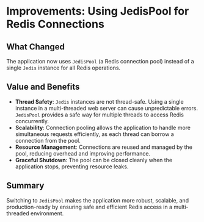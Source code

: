 # Improvements: Using JedisPool for Redis Connections

## What Changed

The application now uses `JedisPool` (a Redis connection pool) instead of a single `Jedis` instance for all Redis operations.

## Value and Benefits

- **Thread Safety**: `Jedis` instances are not thread-safe. Using a single instance in a multi-threaded web server can cause unpredictable errors. `JedisPool` provides a safe way for multiple threads to access Redis concurrently.
- **Scalability**: Connection pooling allows the application to handle more simultaneous requests efficiently, as each thread can borrow a connection from the pool.
- **Resource Management**: Connections are reused and managed by the pool, reducing overhead and improving performance.
- **Graceful Shutdown**: The pool can be closed cleanly when the application stops, preventing resource leaks.

## Summary

Switching to `JedisPool` makes the application more robust, scalable, and production-ready by ensuring safe and efficient Redis access in a multi-threaded environment.
